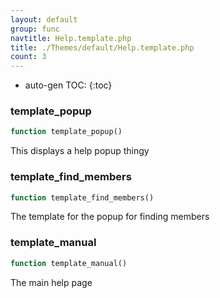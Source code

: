 ```yaml
---
layout: default
group: func
navtitle: Help.template.php
title: ./Themes/default/Help.template.php
count: 3
---
```

* auto-gen TOC:
{:toc}
### template_popup

```php
function template_popup()
```
This displays a help popup thingy



### template_find_members

```php
function template_find_members()
```
The template for the popup for finding members



### template_manual

```php
function template_manual()
```
The main help page



